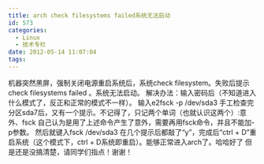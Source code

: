 ```yaml
---
title: arch check filesystems failed系统无法启动
id: 573
categories:
  - Linux
  - 技术专栏
date: 2012-05-14 11:07:04
tags:
---
```


机器突然黑屏，强制关闭电源重启系统后，系统check filesystem。失败后提示check filesystems failed 。系统无法启动。
解决办法：输入密码后（不知道进入什么模式了，反正和正常的模式不一样）。
输入e2fsck -p /dev/sda3
手工检查完分区sda7后，又有一个提示。不记得了，只记两个单词（也就认识这两个）:意外、fsck
自己认为是用了上述命令产生了意外，需要再用fsck命令，并且不能加-p参数。
然后就键入fsck /dev/sda3
在几个提示后都敲了“y”，完成后“ctrl + D”重启系统（这个模式下，ctrl + D系统即重启）。能够正常进入arch了。哈哈好了
但是还是没搞清楚，请同学们指点！谢谢！